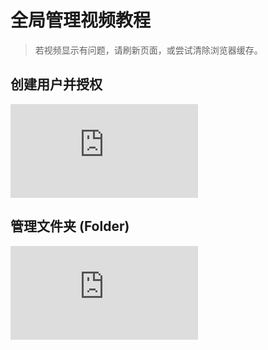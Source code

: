 # 全局管理视频教程

> 若视频显示有问题，请刷新页面，或尝试清除浏览器缓存。

## 创建用户并授权

<div class="responsive-video-container">
<iframe src="https://harbor-test2.cn-sh2.ufileos.com/docs/videos/create-user.mp4" scrolling="no" border="0" frameborder="no" framespacing="0" allowfullscreen="true"> </iframe>
</div>

## 管理文件夹 (Folder)

<div class="responsive-video-container">
<iframe src="https://harbor-test2.cn-sh2.ufileos.com/docs/videos/mamage-folder.mp4" scrolling="no" border="0" frameborder="no" framespacing="0" allowfullscreen="true"> </iframe>
</div>